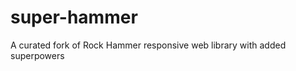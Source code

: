 super-hammer
============

A curated fork of Rock Hammer responsive web library with added superpowers
